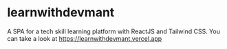# learnwithdevmant

A SPA for a tech skill learning platform with ReactJS and Tailwind CSS. You can take a look at https://learnwithdevmant.vercel.app

